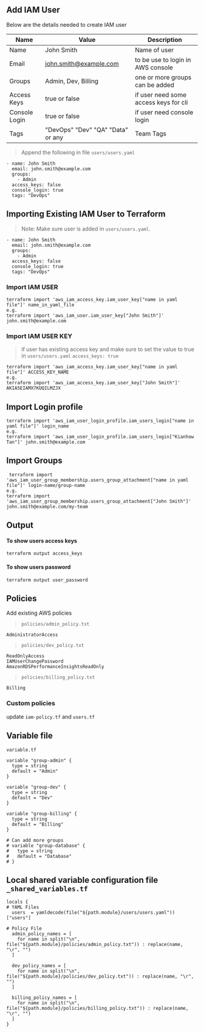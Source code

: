 ## Add IAM User

Below are the details needed to create IAM user

| Name | Value | Description |
| ------ | ------ | ------ |
| Name | John Smith | Name of user
| Email | john.smith@example.com | to be use to login in AWS console
| Groups | Admin, Dev, Billing | one or more groups can be added
| Access Keys | true or false | if user need some access keys for cli
| Console Login | true or false | if user need console login
| Tags | "DevOps" "Dev" "QA" "Data" or any | Team Tags

> Append the following in file `users/users.yaml`
```
- name: John Smith
  email: john.smith@example.com
  groups:
    - Admin
  access_keys: false
  console_login: true
  tags: "DevOps"  
```
## Importing Existing IAM User to Terraform
> Note: Make sure user is added in `users/users.yaml`.
```
- name: John Smith
  email: john.smith@example.com
  groups:
    - Admin
  access_keys: false
  console_login: true
  tags: "DevOps"  
```

### Import IAM USER
```
terraform import 'aws_iam_access_key.iam_user_key["name in yaml file"]' name_in_yaml_file
e.g.
terraform import 'aws_iam_user.iam_user_key["John Smith"]' john.smith@example.com
```

### Import IAM USER KEY
> if user has existing access key and make sure to set the value to true in `users/users.yaml` `access_keys: true`
```
terraform import 'aws_iam_access_key.iam_user_key["name in yaml file"]' ACCESS_KEY_NAME
e.g.
terraform import 'aws_iam_access_key.iam_user_key["John Smith"]' AKIA5EIAMX7KUQILMZJX
```

## Import Login profile
```
terraform import 'aws_iam_user_login_profile.iam_users_login["name in yaml file"]' login_name
e.g.
terraform import 'aws_iam_user_login_profile.iam_users_login["Kianhow Tan"]' john.smith@example.com
```
## Import Groups
```
 terraform import 'aws_iam_user_group_membership.users_group_attachment["name in yaml file"]' login-name/group-name
e.g.
terraform import 'aws_iam_user_group_membership.users_group_attachment["John Smith"]' john.smith@example.com/my-team
```

## Output
#### To show users access keys
```
terraform output access_keys
```
#### To show users password
```
terraform output user_password
```

## Policies
Add existing AWS policies 
> `policies/admin_policy.txt`
```
AdministratorAccess    
```
> `policies/dev_policy.txt` 
```
ReadOnlyAccess
IAMUserChangePassword
AmazonRDSPerformanceInsightsReadOnly
```
> `policies/billing_policy.txt` 
```
Billing
```

### Custom policies
update `iam-policy.tf` and `users.tf`

## Variable file
`variable.tf`
```
variable "group-admin" {
  type = string
  default = "Admin"
}

variable "group-dev" {
  type = string
  default = "Dev"
}

variable "group-billing" {
  type = string
  default = "Billing"
}

# Can add more groups
# variable "group-database" {
#   type = string
#   default = "Database"
# }
```
## Local shared variable configuration file `_shared_variables.tf` 
```
locals {
# YAML Files
  users  = yamldecode(file("${path.module}/users/users.yaml"))["users"]

# Policy File
  admin_policy_names = [
    for name in split("\n", file("${path.module}/policies/admin_policy.txt")) : replace(name, "\r", "")
  ]  

  dev_policy_names = [
    for name in split("\n", file("${path.module}/policies/dev_policy.txt")) : replace(name, "\r", "")
  ]  

  billing_policy_names = [
    for name in split("\n", file("${path.module}/policies/billing_policy.txt")) : replace(name, "\r", "")
  ]      
}
```
